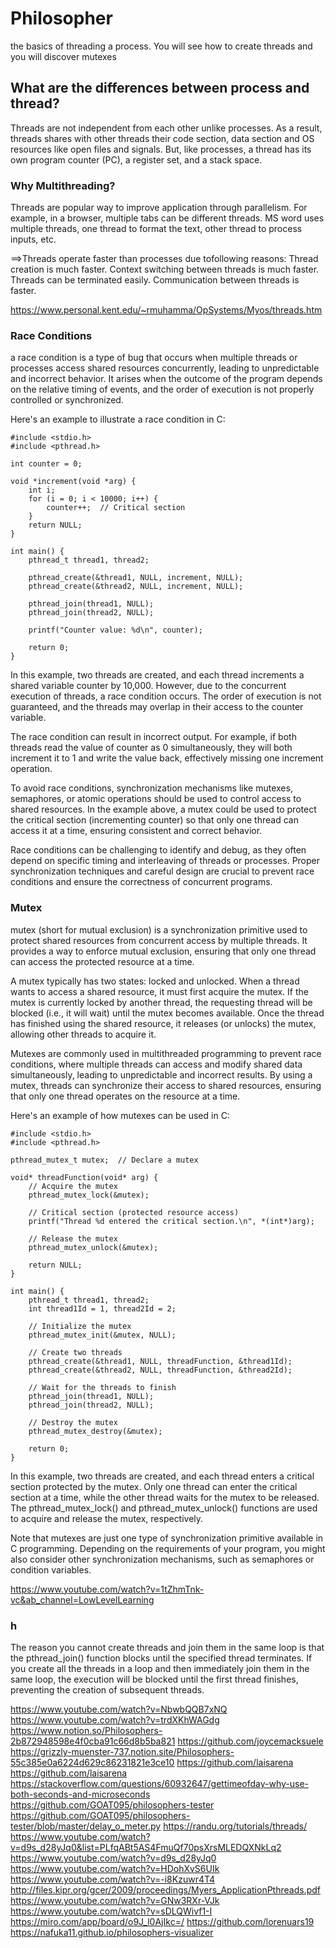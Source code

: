 # Philosopher

the basics of threading a process. You will see how to create threads and you will discover mutexes

## What are the differences between process and thread?

Threads are not independent from each other unlike processes. As a result, threads shares with other threads their code section, data section and OS resources like open files and signals. But, like processes, a thread has its own program counter (PC), a register set, and a stack space.

### Why Multithreading?

 Threads are popular way to improve application through parallelism. For example, in a browser, multiple tabs can be different threads. MS word uses multiple threads, one thread to format the text, other thread to process inputs, etc.

==>Threads operate faster than processes due tofollowing reasons:
Thread creation is much faster.
Context switching between threads is much faster.
Threads can be terminated easily.
Communication between threads is faster.

<https://www.personal.kent.edu/~rmuhamma/OpSystems/Myos/threads.htm>

### Race Conditions

 a race condition is a type of bug that occurs when multiple threads or processes access shared resources concurrently, leading to unpredictable and incorrect behavior. It arises when the outcome of the program depends on the relative timing of events, and the order of execution is not properly controlled or synchronized.

Here's an example to illustrate a race condition in C:

```
#include <stdio.h>
#include <pthread.h>

int counter = 0;

void *increment(void *arg) {
    int i;
    for (i = 0; i < 10000; i++) {
        counter++;  // Critical section
    }
    return NULL;
}

int main() {
    pthread_t thread1, thread2;

    pthread_create(&thread1, NULL, increment, NULL);
    pthread_create(&thread2, NULL, increment, NULL);

    pthread_join(thread1, NULL);
    pthread_join(thread2, NULL);

    printf("Counter value: %d\n", counter);

    return 0;
}
```

In this example, two threads are created, and each thread increments a shared variable counter by 10,000. However, due to the concurrent execution of threads, a race condition occurs. The order of execution is not guaranteed, and the threads may overlap in their access to the counter variable.

The race condition can result in incorrect output. For example, if both threads read the value of counter as 0 simultaneously, they will both increment it to 1 and write the value back, effectively missing one increment operation.

To avoid race conditions, synchronization mechanisms like mutexes, semaphores, or atomic operations should be used to control access to shared resources. In the example above, a mutex could be used to protect the critical section (incrementing counter) so that only one thread can access it at a time, ensuring consistent and correct behavior.

Race conditions can be challenging to identify and debug, as they often depend on specific timing and interleaving of threads or processes. Proper synchronization techniques and careful design are crucial to prevent race conditions and ensure the correctness of concurrent programs.

### Mutex

mutex (short for mutual exclusion) is a synchronization primitive used to protect shared resources from concurrent access by multiple threads. It provides a way to enforce mutual exclusion, ensuring that only one thread can access the protected resource at a time.

A mutex typically has two states: locked and unlocked. When a thread wants to access a shared resource, it must first acquire the mutex. If the mutex is currently locked by another thread, the requesting thread will be blocked (i.e., it will wait) until the mutex becomes available. Once the thread has finished using the shared resource, it releases (or unlocks) the mutex, allowing other threads to acquire it.

Mutexes are commonly used in multithreaded programming to prevent race conditions, where multiple threads can access and modify shared data simultaneously, leading to unpredictable and incorrect results. By using a mutex, threads can synchronize their access to shared resources, ensuring that only one thread operates on the resource at a time.

Here's an example of how mutexes can be used in C:

```
#include <stdio.h>
#include <pthread.h>

pthread_mutex_t mutex;  // Declare a mutex

void* threadFunction(void* arg) {
    // Acquire the mutex
    pthread_mutex_lock(&mutex);

    // Critical section (protected resource access)
    printf("Thread %d entered the critical section.\n", *(int*)arg);

    // Release the mutex
    pthread_mutex_unlock(&mutex);

    return NULL;
}

int main() {
    pthread_t thread1, thread2;
    int thread1Id = 1, thread2Id = 2;

    // Initialize the mutex
    pthread_mutex_init(&mutex, NULL);

    // Create two threads
    pthread_create(&thread1, NULL, threadFunction, &thread1Id);
    pthread_create(&thread2, NULL, threadFunction, &thread2Id);

    // Wait for the threads to finish
    pthread_join(thread1, NULL);
    pthread_join(thread2, NULL);

    // Destroy the mutex
    pthread_mutex_destroy(&mutex);

    return 0;
}

```

In this example, two threads are created, and each thread enters a critical section protected by the mutex. Only one thread can enter the critical section at a time, while the other thread waits for the mutex to be released. The pthread_mutex_lock() and pthread_mutex_unlock() functions are used to acquire and release the mutex, respectively.

Note that mutexes are just one type of synchronization primitive available in C programming. Depending on the requirements of your program, you might also consider other synchronization mechanisms, such as semaphores or condition variables.

<https://www.youtube.com/watch?v=1tZhmTnk-vc&ab_channel=LowLevelLearning>

### h

The reason you cannot create threads and join them in the same loop is that the pthread_join() function blocks until the specified thread terminates. If you create all the threads in a loop and then immediately join them in the same loop, the execution will be blocked until the first thread finishes, preventing the creation of subsequent threads.

<https://www.youtube.com/watch?v=NbwbQQB7xNQ>
<https://www.youtube.com/watch?v=trdXKhWAGdg>
<https://www.notion.so/Philosophers-2b872948598e4f0cba91c66d8b5ba821>
<https://github.com/joycemacksuele>
<https://grizzly-muenster-737.notion.site/Philosophers-55c385e0a6224d629c86231821e3ce10>
<https://github.com/laisarena>
<https://github.com/laisarena>
<https://stackoverflow.com/questions/60932647/gettimeofday-why-use-both-seconds-and-microseconds>
<https://github.com/GOAT095/philosophers-tester>
<https://github.com/GOAT095/philosophers-tester/blob/master/delay_o_meter.py>
<https://randu.org/tutorials/threads/>
<https://www.youtube.com/watch?v=d9s_d28yJq0&list=PLfqABt5AS4FmuQf70psXrsMLEDQXNkLq2>
<https://www.youtube.com/watch?v=d9s_d28yJq0>
<https://www.youtube.com/watch?v=HDohXvS6UIk>
<https://www.youtube.com/watch?v=-i8Kzuwr4T4>
<http://files.kipr.org/gcer/2009/proceedings/Myers_ApplicationPthreads.pdf>
<https://www.youtube.com/watch?v=GNw3RXr-VJk>
<https://www.youtube.com/watch?v=sDLQWivf1-I>
<https://miro.com/app/board/o9J_l0AjIkc=/>
<https://github.com/lorenuars19>
<https://nafuka11.github.io/philosophers-visualizer>
